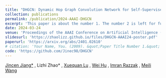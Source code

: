 ```yaml
---
title: "DHGCN: Dynamic Hop Graph Convolution Network for Self-Supervised Point Cloud Learning"
collection: publications
permalink: /publication/2024-AAAI-DHGCN
excerpt: 'This paper is about the number 1. The number 2 is left for future work.'
date: 2024-03-24
venue: 'Proceedings of the AAAI Conference on Artificial Intelligence (CCF-A)'
slidesurl: 'https://zhaolizz.github.io/files/DHGCN-AAAI24-poster.pdf'
paperurl: 'https://arxiv.org/abs/2401.02610'
# citation: 'Your Name, You. (2009). &quot;Paper Title Number 1.&quot; <i>Journal 1</i>. 1(1).'
code: 'https://github.com/Jinec98/DHGCN'
---
```

[Jincen Jiang*](https://www.jincenjiang.com/) , Lizhi Zhao* , [Xuequan Lu](https://www.xuequanlu.com/) , [Wei Hu](https://www.wict.pku.edu.cn/huwei/) , [Imran Razzak](https://imranrazzak.github.io/) , [Meili Wang](https://scholar.google.com/citations?user=yNb6-d4AAAAJ)

